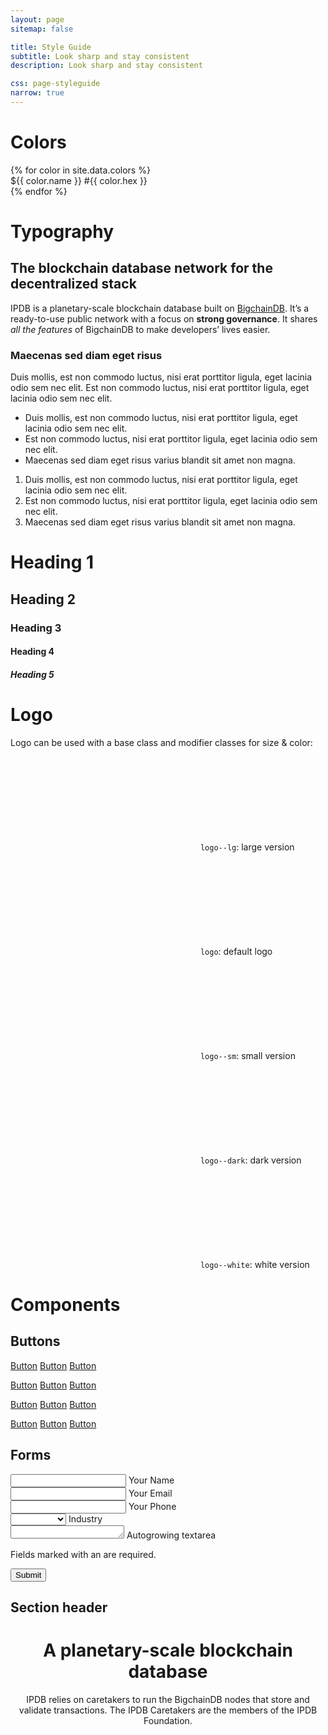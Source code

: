 ```yaml
---
layout: page
sitemap: false

title: Style Guide
subtitle: Look sharp and stay consistent
description: Look sharp and stay consistent

css: page-styleguide
narrow: true
---
```


# Colors

<div class="colors">
{% for color in site.data.colors %}
<div class="color color--{{ color.name }}" style="background-color: #{{ color.hex }}">
    <span class="color__meta color-name">${{ color.name }}</span>
    <span class="color__meta color-hex">#{{ color.hex }}</span>
</div>
{% endfor %}
</div>

# Typography

## The blockchain database network for the decentralized stack

IPDB is a planetary-scale blockchain database built on [BigchainDB](https://www.bigchaindb.com). It’s a ready-to-use public network with a focus on **strong governance**. It shares _all the features_ of BigchainDB to make developers’ lives easier.

### Maecenas sed diam eget risus

Duis mollis, est non commodo luctus, nisi erat porttitor ligula, eget lacinia odio sem nec elit. Est non commodo luctus, nisi erat porttitor ligula, eget lacinia odio sem nec elit.

* Duis mollis, est non commodo luctus, nisi erat porttitor ligula, eget lacinia odio sem nec elit.
* Est non commodo luctus, nisi erat porttitor ligula, eget lacinia odio sem nec elit.
* Maecenas sed diam eget risus varius blandit sit amet non magna.

1. Duis mollis, est non commodo luctus, nisi erat porttitor ligula, eget lacinia odio sem nec elit.
2. Est non commodo luctus, nisi erat porttitor ligula, eget lacinia odio sem nec elit.
3. Maecenas sed diam eget risus varius blandit sit amet non magna.

# Heading 1

## Heading 2

### Heading 3

#### Heading 4

##### Heading 5


# Logo

Logo can be used with a base class and modifier classes for size & color:

<svg class="logo logo--lg" aria-labelledby="title"><title>Logo IPDB</title><use xlink:href="/assets/img/sprite.svg#logo"></use></svg>
`logo--lg`: large version

<svg class="logo" aria-labelledby="title"><title>Logo IPDB</title><use xlink:href="/assets/img/sprite.svg#logo"></use></svg>
`logo`: default logo

<svg class="logo logo--sm" aria-labelledby="title"><title>Logo IPDB</title><use xlink:href="/assets/img/sprite.svg#logo"></use></svg>
`logo--sm`: small version

<svg class="logo logo--dark" aria-labelledby="title"><title>Logo IPDB</title><use xlink:href="/assets/img/sprite.svg#logo"></use></svg>
`logo--dark`: dark version

<svg class="logo logo--white" aria-labelledby="title"><title>Logo IPDB</title><use xlink:href="/assets/img/sprite.svg#logo"></use></svg>
`logo--white`: white version


# Components

## Buttons

<a class="button" href="#">Button</a> <a class="button button--small" href="#">Button</a> <a class="button button--large" href="#">Button</a>

<a class="button button--primary" href="#">Button</a> <a class="button button--primary button--small" href="#">Button</a> <a class="button button--primary button--large" href="#">Button</a>

<a class="button button--dark" href="#">Button</a> <a class="button button--dark button--small" href="#">Button</a> <a class="button button--dark button--large" href="#">Button</a>

<a class="button button--text" href="#">Button</a> <a class="button button--small button--text" href="#">Button</a> <a class="button button--large button--text" href="#">Button</a>

## Forms

<form class="form js-parsley" action="#">
    <div class="form-group">
        <input class="form-control" type="text" id="name" name="name" required>
        <label class="form-label" for="name">Your Name</label>
    </div>
    <div class="form-group">
        <input class="form-control" type="email" id="email" name="email">
        <label class="form-label" for="email">Your Email</label>
    </div>
    <div class="form-group">
        <input class="form-control" type="tel" id="phone" name="phone">
        <label class="form-label" for="phone">Your Phone</label>
    </div>
    <div class="form-group">
        <select class="form-control" id="select" name="select" required data-required="true">
            <option value="">&nbsp;</option>
            <option value="Automotive">Automotive</option>
            <option value="Banking">Banking</option>
            <option value="Consulting">Consulting</option>
            <option value="Data">Data</option>
            <option value="Automotive">Automotive</option>
            <option value="Banking">Banking</option>
            <option value="Consulting">Consulting</option>
            <option value="Data">Data</option>
            <option value="Automotive">Automotive</option>
            <option value="Banking">Banking</option>
            <option value="Consulting">Consulting</option>
            <option value="Data">Data</option>
        </select>
        <label class="form-label" for="industry">Industry</label>
    </div>
    <div class="form-group">
        <textarea class="form-control" id="comment" name="comment" rows="1"></textarea>
        <label class="form-label" for="comment">Autogrowing textarea</label>
    </div>
    <p class="form-group text-dimmed mini">
        Fields marked with an <span class="required"></span> are required.
    </p>
    <div class="form-group">
        <input class="btn btn-primary" type="submit" value="Submit">
    </div>
</form>

## Section header

<header class="section__header">
    <h1 class="section__title">A planetary-scale blockchain database</h1>
    <p class="section__description">IPDB relies on caretakers to run the BigchainDB nodes that store and validate transactions. The IPDB Caretakers are the members of the IPDB Foundation.</p>
</header>

